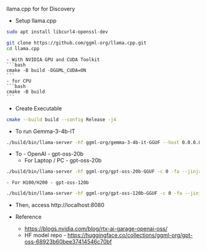 llama.cpp for for Discovery

- Setup llama.cpp 
```bash
sudo apt install libcurl4-openssl-dev

git clone https://github.com/ggml-org/llama.cpp.git
cd llama.cpp
```
    - With NVIDIA GPU and CUDA Toolkit
    ```bash
    cmake -B build -DGGML_CUDA=ON
    ```
    - for CPU 
    ```bash
    cmake -B build
    ```
- Create Executable
```bash
cmake --build build --config Release -j4
```

- To run Gemma-3-4b-IT
```bash
./build/bin/llama-server -hf ggml-org/gemma-3-4b-it-GGUF --host 0.0.0.0 --port 9000 --n-gpu-layers 99 --ctx-size 8192 --alias gemma3

```

- To - OpenAI - gpt-oss-20b
    - For Laptop / PC -  gpt-oss-20b
```bash
./build/bin/llama-server -hf ggml-org/gpt-oss-20b-GGUF -c 0 -fa --jinja --reasoning-format none --port 9500
```
    - For H100/H200 - gpt-oss-120b
```bash
./build/bin/llama-server -hf ggml-org/gpt-oss-120b-GGUF -c 0 -fa --jinja --reasoning-format none --port 9500
```

- Then, access http://localhost:8080


- Reference 
    - https://blogs.nvidia.com/blog/rtx-ai-garage-openai-oss/
    - HF model repo - https://huggingface.co/collections/ggml-org/gpt-oss-68923b60bee37414546c70bf
